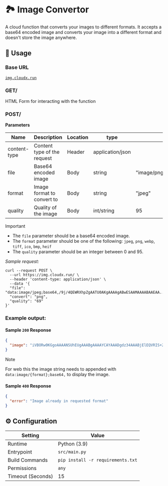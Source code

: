 # 🏞️ Image Convertor

A cloud function that converts your images to different formats. It accepts a base64 encoded image and converts your image into a different format and doesn't store the image anywhere.

## 🧰 Usage

### Base URL

[`img.cloudx.run`](https://img.cloudx.run/)

### GET/

HTML Form for interacting with the function

### POST/

**Parameters**

| Name         | Description                 | Location | type             | Sample Value                                                                             |
| ------------ | --------------------------- | -------- | ---------------- | ---------------------------------------------------------------------------------------- |
| content-type | Content type of the request | Header   | application/json |                                                                                          |
| file         | Base64 encoded image        | Body     | string           | "image/png;base64,iVBORw0KGgoAAAANSUhEUgAAABgAAAAYCAYAAADgdz34AAABjElEQVRIS+2VvUoDQRSGv" |
| format       | Image format to convert to  | Body     | string           | "jpeg"                                                                                   |
| quality      | Quality of the image        | Body     | int/string       | 95                                                                                       |

> [!IMPORTANT]
>
> - The `file` parameter should be a base64 encoded image.
> - The `format` parameter should be one of the following: `jpeg`, `png`, `webp`, `tiff`, `ico`, `bmp`, `heif`
> - The `quality` parameter should be an integer between 0 and 95.

_Sample request:_

```curl
curl --request POST \
  --url https://img.cloudx.run/ \
  --header 'content-type: application/json' \
  --data '{
  "file": "data:image/jpeg;base64,/9j/4QEWRXhpZgAATU0AKgAAAAgABwESAAMAAAABAAEAA....",
  "convert": "png",
  "quality": "69"
}'
```

### Example output:

#### Sample `200` Response

```json
{
  "image": "iVBORw0KGgoAAAANSUhEUgAAABgAAAAYCAYAAADgdz34AAABjElEQVRIS+2VvUoDQRSGv"
}
```

> [!NOTE]
> For web this the image string needs to appended with `data:image/{format};base64,` to display the image.

#### Sample `400` Response

```json
{
  "error": "Image already in requested format"
}
```

## ⚙️ Configuration

| Setting           | Value                             |
| ----------------- | --------------------------------- |
| Runtime           | Python (3.9)                      |
| Entrypoint        | `src/main.py`                     |
| Build Commands    | `pip install -r requirements.txt` |
| Permissions       | `any`                             |
| Timeout (Seconds) | 15                                |
